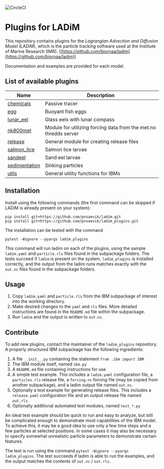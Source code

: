 ![CircleCI](https://circleci.com/gh/pnsaevik/ladim_plugins.svg?style=svg)

# Plugins for LADiM
This repository contains plugins for the _Lagrangian Advection and Diffusion
Model_ (LADiM), which is the particle tracking software used at the Institute
of Marine Research (IMR).
([https://github.com/bjornaa/ladim](https://github.com/bjornaa/ladim)) 

Documentation and examples are provided for each model.

## List of available plugins

| Name                                         | Description                                                      |
|----------------------------------------------|------------------------------------------------------------------|
| [chemicals](ladim_plugins/chemicals)         | Passive tracer                                                   |
| [egg](ladim_plugins/egg)                     | Buoyant fish eggs                                                |
| [lunar_eel](ladim_plugins/lunar_eel)         | Glass eels with lunar compass                                    |
| [nk800met](ladim_plugins/nk800met)           | Module for utilizing forcing data from the met.no thredds server |
| [release](ladim_plugins/release)             | General module for creating release files                        |
| [salmon_lice](ladim_plugins/salmon_lice)     | Salmon lice larvae                                               |
| [sandeel](ladim_plugins/sandeel)             | Sand eel larvae                                                  |
| [sedimentation](ladim_plugins/sedimentation) | Sinking particles                                                |
| [utils](ladim_plugins/utils)                 | General utility functions for IBMs                               |


## Installation

Install using the following commands (the first command can be skipped if
LADiM is already present on your system):

```
pip install git+https://github.com/pnsaevik/ladim.git
pip install git+https://github.com/pnsaevik/ladim_plugins.git
```

The installation can be tested with the command
```
pytest -Wignore --pyargs ladim_plugins
``` 
This command will run ladim on each of the plugins, using the sample `ladim.yaml`
and `particle.rls` files found in the subpackage folders. The tests succeed if
`ladim` is present on the system, `ladim_plugins` is installed correctly, and the
output from the ladim runs matches exactly with the `out.nc` files found in the
subpackage folders. 


## Usage

1. Copy `ladim.yaml` and `particle.rls` from the IBM subpackage of interest
   into the working directory. 
2. Make desired changes to the `yaml` and `rls` files. More detailed
   instructions are found in the `README.md` file within the subpackage.
3. Run `ladim` and the output is written to `out.nc`. 


## Contribute

To add new plugins, contact the maintainer of the `ladim_plugins` repository. A
properly structured IBM subpackage has the following ingredients:

1. A file `__init__.py` containing the statement `from .ibm import IBM`
2. The IBM module itself, named `ibm.py`
3. A `README.md` file containing instructions for use
4. A simple test example. This includes a `ladim.yaml` configuration file,
   a `particles.rls` release file, a `forcing.nc` forcing file (may be
   copied from another subpackage), and a ladim output file named `out.nc`.
5. Optionally a test example for generating release files. This includes a
   `release.yaml` configuration file and an output release file named
   `out.rls`.
6. Optionally additional automated test modules, named `test_*.py`

An ideal test example should be quick to run and easy to analyze, 
but still be complicated enough to demonstrate most
capabilities of the IBM model. To achieve this, it may be a good idea to use
only a few time steps and a few particles at selected positions. In some cases
it may also be necessary to specify somewhat unrealistic particle parameters
to demonstrate certain features.

The test is run using the command `pytest -Wignore --pyargs ladim_plugins`. The
test succeeds if ladim is able to run the examples, and the output matches the
contents of `out.nc` / `out.rls`.
